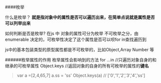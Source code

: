 ####枚举

什么是枚举？ **就是指对象中的属性是否可以遍历出来，在简单点说就是属性是否可以列举出来**

如何判断是否是枚举?
在js 中 对象的属性可分为枚举 不可枚举之分，由enumerable 决定的，可枚举性决定了这个属性是否可以呗for in查找遍历到

js中的基本包装类型的原型属性都是不可枚举的，比如Object,Array Number 等

######枚举属性的作用
枚举属性会影响到的方法
for ...in  //只遍历对象自身的和继承的可枚举属性
Object.keys //返回对象的自身的所有可枚举的属性的**键名**
> var a =[2,4,65,7]  a.ss = 'ss'  Object.keys(a)  // ['0','1','2','3','4','ss']



